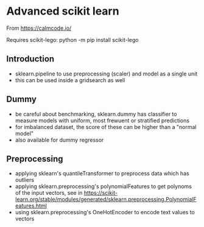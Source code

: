 # Advanced scikit learn 

From https://calmcode.io/

Requires scikit-lego: python -m pip install scikit-lego

## Introduction

- sklearn.pipeline to use preprocessing (scaler) and model as a single unit
- this can be used inside a gridsearch as well

## Dummy

- be careful about benchmarking, sklearn.dummy has classifier to measure models with uniform, most frewuent or stratified predictions
- for imbalanced dataset, the score of these can be higher than a "normal model"
- also available for dummy regressor

## Preprocessing

- applying sklearn's quantileTransformer to preprocess data which has outliers
- applying sklearn.preprocessing's polynomialFeatures to get polynoms of the input vectors, see in https://scikit-learn.org/stable/modules/generated/sklearn.preprocessing.PolynomialFeatures.html
- using sklearn.preprocessing's OneHotEncoder to encode text values to vectors